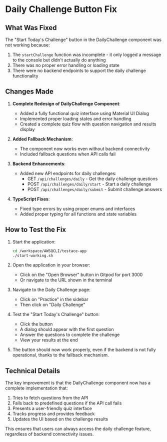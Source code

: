 # Daily Challenge Button Fix

## What Was Fixed

The "Start Today's Challenge" button in the DailyChallenge component was not working because:

1. The `startChallenge` function was incomplete - it only logged a message to the console but didn't actually do anything
2. There was no proper error handling or loading state
3. There were no backend endpoints to support the daily challenge functionality

## Changes Made

1. **Complete Redesign of DailyChallenge Component**:
   - Added a fully functional quiz interface using Material UI Dialog
   - Implemented proper loading states and error handling
   - Created a complete quiz flow with question navigation and results display

2. **Added Fallback Mechanism**:
   - The component now works even without backend connectivity
   - Included fallback questions when API calls fail

3. **Backend Enhancements**:
   - Added new API endpoints for daily challenges:
     - GET `/api/challenges/daily` - Get the daily challenge questions
     - POST `/api/challenges/daily/start` - Start a daily challenge
     - POST `/api/challenges/daily/submit` - Submit challenge answers

4. **TypeScript Fixes**:
   - Fixed type errors by using proper enums and interfaces
   - Added proper typing for all functions and state variables

## How to Test the Fix

1. Start the application:
   ```bash
   cd /workspace/AWSQCLI/testace-app
   ./start-working.sh
   ```

2. Open the application in your browser:
   - Click on the "Open Browser" button in Gitpod for port 3000
   - Or navigate to the URL shown in the terminal

3. Navigate to the Daily Challenge page:
   - Click on "Practice" in the sidebar
   - Then click on "Daily Challenge"

4. Test the "Start Today's Challenge" button:
   - Click the button
   - A dialog should appear with the first question
   - Answer the questions to complete the challenge
   - View your results at the end

5. The button should now work properly, even if the backend is not fully operational, thanks to the fallback mechanism.

## Technical Details

The key improvement is that the DailyChallenge component now has a complete implementation that:

1. Tries to fetch questions from the API
2. Falls back to predefined questions if the API call fails
3. Presents a user-friendly quiz interface
4. Tracks progress and provides feedback
5. Updates the UI based on the challenge results

This ensures that users can always access the daily challenge feature, regardless of backend connectivity issues.
